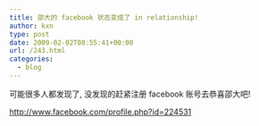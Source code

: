 ```yaml
---
title: 邵大的 facebook 状态变成了 in relationship!
author: kxn
type: post
date: 2009-02-02T08:55:41+00:00
url: /243.html
categories:
  - blog
---
```


可能很多人都发现了, 没发现的赶紧注册 facebook 账号去恭喜邵大吧!

<http://www.facebook.com/profile.php?id=224531>
